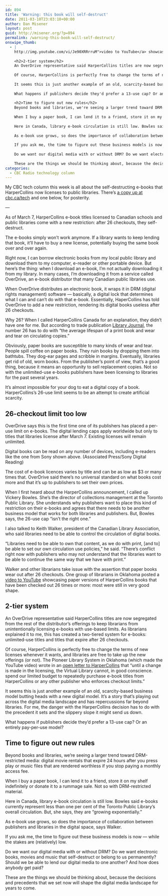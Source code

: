 ```yaml
---
id: 894
title: 'Warning: this book will self-destruct'
date: 2011-03-10T23:03:10+00:00
author: Dan Misener
layout: post
guid: http://misener.org/?p=894
permalink: /warning-this-book-will-self-destruct/
onswipe_thumb:
  - |
    http://img.youtube.com/vi/Je90XRRrruM">video to YouTube</a> showcasing paper versions of HarperCollins books that have been checked out 26 times or more: most were still in very good shape.
    
    <h2>2-tier system</h2>
    An OverDrive representative said HarperCollins titles are now segregated from the rest of the distributor's offerings to keep librarians from unintentionally licensing e-books with use-based limits. As librarians explained it to me, this has created a two-tiered system for e-books: unlimited-use titles and titles that expire after 26 checkouts.
    
    Of course, HarperCollins is perfectly free to change the terms of new licenses whenever it wants, and libraries are free to take up the new offerings (or not). The Pioneer Library System in Oklahoma (which made the YouTube video) wrote in an <a href="http://www.pioneer.lib.ok.us/PLS/111-Press/2423-open-letter-to-harpercollins-a-readers-of-ebooks">open letter to HarperCollins</a> that "until a change is made in the licensing, the Virtual Library cannot, in good conscience. spend our limited budget to repeatedly purchase e-book titles from HarperCollins or any other publisher who enforces checkout limits."
    
    It seems this is just another example of an old, scarcity-based business model butting heads with a new digital model. It's a story that's playing out across the digital media landscape and has repercussions far beyond libraries. For me, the danger with the HarperCollins decision has to do with the precedent it sets and the slippery slope it might send us down.
    
    What happens if publishers decide they'd prefer a 13-use cap? Or an entirely pay-per-use model?
    
    <h2>Time to figure out new rules</h2>
    Beyond books and libraries, we're seeing a larger trend toward DRM-restricted media: digital movie rentals that expire 24 hours after you press play or music files that are rendered worthless if you stop paying a monthly access fee.
    
    When I buy a paper book, I can lend it to a friend, store it on my shelf indefinitely or donate it to a rummage sale. Not so with DRM-restricted material.
    
    Here in Canada, library e-book circulation is still low. Bowles said e-books currently represent less than one per cent of the Toronto Public Library's overall circulation. But, she says, they are "growing exponentially."
    
    As e-book use grows, so does the importance of collaboration between publishers and libraries in the digital space, says Walker.
    
    If you ask me, the time to figure out these business models is now — while the stakes are (relatively) low.
    
    Do we want our digital media with or without DRM? Do we want electronic books, movies and music that self-destruct or belong to us permanently? Should we be able to lend our digital media to one another? And how does anybody get paid?
    
    These are the things we should be thinking about, because the decisions and precedents that we set now will shape the digital media landscape for years to come./0.jpg
categories:
  - CBC Radio technology column
---
```

My CBC tech column this week is all about the self-destructing e-books that HarperCollins now licenses to public libraries. There&#8217;s [a copy up at cbc.ca/tech](http://www.cbc.ca/news/technology/story/2011/03/08/f-vp-misener-ebooks.html) and one below, for posterity.

&#8212;

As of March 7, HarperCollins e-book titles licensed to Canadian schools and public libraries come with a new restriction: after 26 checkouts, they self-destruct.

The e-books simply won&#8217;t work anymore. If a library wants to keep lending that book, it&#8217;ll have to buy a new license, potentially buying the same book over and over again.

Right now, I can borrow electronic books from my local public library and download them to my computer, e-reader or other portable device. But here&#8217;s the thing: when I download an e-book, I&#8217;m not actually downloading it from my library. In many cases, I&#8217;m downloading it from a service called OverDrive, an e-book distributor that many Canadian public libraries use.

When OverDrive distributes an electronic book, it wraps it in DRM (digital rights management) software — basically, a digital lock that determines what I can and can&#8217;t do with that e-book. Essentially, HaperCollins has told OverDrive to add a new restriction, rendering its digital books useless after 26 checkouts.

Why 26? When I called HarperCollins Canada for an explanation, they didn&#8217;t have one for me. But according to trade publication [Library Journal](http://www.libraryjournal.com/lj/home/889452-264/harpercollins_puts_26_loan_cap.html.csp), the number 26 has to do with &#8220;the average lifespan of a print book and wear and tear on circulating copies.&#8221;

Obviously, paper books are susceptible to many kinds of wear and tear. People spill coffee on paper books. They ruin books by dropping them into bathtubs. They dog-ear pages and scribble in margins. Eventually, libraries get rid of old, worn books. From the publisher&#8217;s point of view, that&#8217;s a good thing, because it means an opportunity to sell replacement copies. Not so with the unlimited-use e-books publishers have been licensing to libraries for the past several years.

It&#8217;s almost impossible for your dog to eat a digital copy of a book. HarperCollins&#8217;s 26-use limit seems to be an attempt to create artificial scarcity.

## 26-checkout limit too low

OverDrive says this is the first time one of its publishers has placed a per-use limit on e-books. The digital lending caps apply worldwide but only to titles that libraries license after March 7. Existing licenses will remain unlimited.

Digital books can be read on any number of devices, including e-readers like the one from Sony shown above. (Associated Press/Sony Digital Reading)
  
The cost of e-book licences varies by title and can be as low as $3 or many times that. OverDrive said there&#8217;s no universal standard on what books cost more and that it&#8217;s up to publishers to set their own prices.

When I first heard about the HarperCollins announcement, I called up Vickery Bowles. She&#8217;s the director of collections management at the Toronto Public Library. She understands why publishers want to place this kind of restriction on their e-books and agrees that there needs to be another business model that works for both libraries and publishers. But, Bowles says, the 26-use cap &#8220;isn&#8217;t the right one.&#8221;

I also talked to Keith Walker, president of the Canadian Library Association, who said libraries need to be able to control the circulation of digital books.

&#8220;Libraries need to be able to own that content, as we do with print, [and to] be able to set our own circulation use policies,&#8221; he said. &#8220;There&#8217;s conflict right now with publishers who may not understand that the libraries want to be able to continue the same way that we have with print.&#8221;

Walker and other librarians take issue with the assertion that paper books wear out after 26 checkouts. One group of librarians in Oklahoma posted a [video to YouTube](http://www.youtube.com/watch?v=Je90XRRrruM) showcasing paper versions of HarperCollins books that have been checked out 26 times or more: most were still in very good shape.

## 2-tier system

An OverDrive representative said HarperCollins titles are now segregated from the rest of the distributor&#8217;s offerings to keep librarians from unintentionally licensing e-books with use-based limits. As librarians explained it to me, this has created a two-tiered system for e-books: unlimited-use titles and titles that expire after 26 checkouts.

Of course, HarperCollins is perfectly free to change the terms of new licenses whenever it wants, and libraries are free to take up the new offerings (or not). The Pioneer Library System in Oklahoma (which made the YouTube video) wrote in an [open letter to HarperCollins](http://www.pioneer.lib.ok.us/PLS/111-Press/2423-open-letter-to-harpercollins-a-readers-of-ebooks) that &#8220;until a change is made in the licensing, the Virtual Library cannot, in good conscience. spend our limited budget to repeatedly purchase e-book titles from HarperCollins or any other publisher who enforces checkout limits.&#8221;

It seems this is just another example of an old, scarcity-based business model butting heads with a new digital model. It&#8217;s a story that&#8217;s playing out across the digital media landscape and has repercussions far beyond libraries. For me, the danger with the HarperCollins decision has to do with the precedent it sets and the slippery slope it might send us down.

What happens if publishers decide they&#8217;d prefer a 13-use cap? Or an entirely pay-per-use model?

## Time to figure out new rules

Beyond books and libraries, we&#8217;re seeing a larger trend toward DRM-restricted media: digital movie rentals that expire 24 hours after you press play or music files that are rendered worthless if you stop paying a monthly access fee.

When I buy a paper book, I can lend it to a friend, store it on my shelf indefinitely or donate it to a rummage sale. Not so with DRM-restricted material.

Here in Canada, library e-book circulation is still low. Bowles said e-books currently represent less than one per cent of the Toronto Public Library&#8217;s overall circulation. But, she says, they are &#8220;growing exponentially.&#8221;

As e-book use grows, so does the importance of collaboration between publishers and libraries in the digital space, says Walker.

If you ask me, the time to figure out these business models is now — while the stakes are (relatively) low.

Do we want our digital media with or without DRM? Do we want electronic books, movies and music that self-destruct or belong to us permanently? Should we be able to lend our digital media to one another? And how does anybody get paid?

These are the things we should be thinking about, because the decisions and precedents that we set now will shape the digital media landscape for years to come.